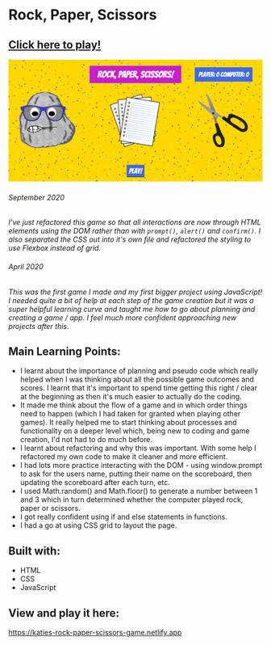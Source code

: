 # Rock, Paper, Scissors

## [Click here to play!](https://katies-rock-paper-scissors-game.netlify.app/)

![Rock,Paper, Scissors](./Images/game-screenshot.PNG)

###### September 2020

_I've just refactored this game so that all interactions are now through HTML elements using the DOM rather than with `prompt()`, `alert()` and `confirm()`. I also separated the CSS out into it's own file and refactored the styling to use Flexbox instead of grid._

###### April 2020

_This was the first game I made and my first bigger project using JavaScript! I needed quite a bit of help at each step of the game creation but it was a super helpful learning curve and taught me how to go about planning and creating a game / app. I feel much more confident approaching new projects after this._

## Main Learning Points:

- I learnt about the importance of planning and pseudo code which really helped when I was thinking about all the possible game outcomes and scores. I learnt that it's important to spend time getting this right / clear at the beginning as then it's much easier to actually do the coding.
- It made me think about the flow of a game and in which order things need to happen (which I had taken for granted when playing other games). It really helped me to start thinking about processes and functionality on a deeper level which, being new to coding and game creation, I'd not had to do much before.
- I learnt about refactoring and why this was important. With some help I refactored my own code to make it cleaner and more efficient.
- I had lots more practice interacting with the DOM - using window.prompt to ask for the users name, putting their name on the scoreboard, then updating the scoreboard after each turn, etc.
- I used Math.random() and Math.floor() to generate a number between 1 and 3 which in turn determined whether the computer played rock, paper or scissors.
- I got really confident using if and else statements in functions.
- I had a go at using CSS grid to layout the page.

## Built with:

- HTML
- CSS
- JavaScript

## View and play it here:

https://katies-rock-paper-scissors-game.netlify.app
